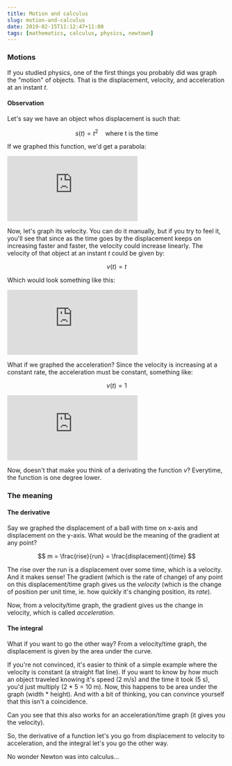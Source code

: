 ```yaml
---
title: Motion and calculus
slug: motion-and-calculus
date: 2019-02-15T11:12:47+11:00
tags: [mathematics, calculus, physics, newtown]
---
```


### Motions

If you studied physics, one of the first things you probably did was graph the
"motion" of objects. That is the displacement, velocity, and acceleration at
an instant *t*.

#### Observation

Let's say we have an object whos displacement is such that:

$$
s(t) = t^2 \quad \text{where t is the time}
$$

If we graphed this function, we'd get a parabola:

<iframe src="https://www.desmos.com/calculator/kyuoometzc?embed" class='desmos' frameborder="0"></iframe>

Now, let's graph its velocity. You can do it manually, but if you try to feel it,
you'll see that since as the time goes by the displacement keeps on increasing
faster and faster, the velocity could increase linearly. The velocity of that
object at an instant $t$ could be given by:

$$
v(t) = t
$$

Which would look something like this:

<iframe src="https://www.desmos.com/calculator/w5fy20gttr?embed" class='desmos' frameborder="0"></iframe>

What if we graphed the acceleration? Since the velocity is increasing at a
constant rate, the acceleration must be constant, something like:

$$
v(t) = 1
$$

<iframe src="https://www.desmos.com/calculator/klppykcplt?embed" class='desmos' frameborder="0"></iframe>

Now, doesn't that make you think of a derivating the function $v$? Everytime,
the function is one degree lower.

### The meaning

#### The derivative

Say we graphed the displacement of a ball with time on x-axis and displacement
on the y-axis. What would be the meaning of the gradient at any point?

$$
m = \frac{rise}{run} = \frac{displacement}{time}
$$

The rise over the run is a displacement over some time, which is a velocity. And
it makes sense! The gradient (which is the rate of change) of any point on this
displacement/time graph gives us the *velocity* (which is the change of position
per unit time, ie. how quickly it's changing position, its *rate*).

Now, from a velocity/time graph, the gradient gives us the change in velocity,
which is called *acceleration*.

#### The integral

What if you want to go the other way? From a velocity/time graph, the
displacement is given by the area under the curve.

If you're not convinced, it's easier to think of a simple example where the
velocity is constant (a straight flat line). If you want to know by how much
an object traveled knowing it's speed (2 m/s) and the time it took (5 s), you'd
just multiply (2 * 5 = 10 m). Now, this happens to be area under the graph
(width * height). And with a bit of thinking, you can convince yourself that
this isn't a coincidence.

Can you see that this also works for an acceleration/time graph (it gives you
the velocity).

So, the derivative of a function let's you go from displacement to velocity to
acceleration, and the integral let's you go the other way.

No wonder Newton was into calculus...
